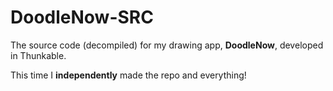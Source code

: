 # DoodleNow-SRC
The source code (decompiled) for my drawing app, **DoodleNow**, developed in Thunkable.

This time I **independently** made the repo and everything!
